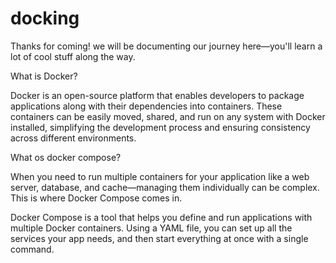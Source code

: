 # docking
Thanks for coming! we will be documenting our journey here—you'll learn a lot of cool stuff along the way.

What is Docker?

Docker is an open-source platform that enables developers to package applications along with their dependencies into containers. These containers can be easily moved, shared, and run on any system with Docker installed, simplifying the development process and ensuring consistency across different environments.

What os docker compose?

When you need to run multiple containers for your application like a web server, database, and cache—managing them individually can be complex. This is where Docker Compose comes in.

Docker Compose is a tool that helps you define and run applications with multiple Docker containers. Using a YAML file, you can set up all the services your app needs, and then start everything at once with a single command.

